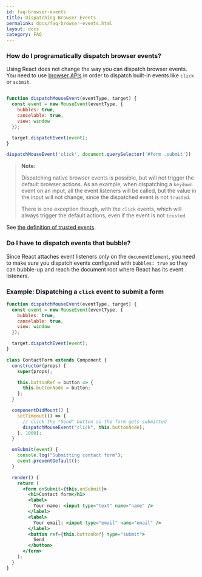 ```yaml
---
id: faq-browser-events
title: Dispatching Browser Events
permalink: docs/faq-browser-events.html
layout: docs
category: FAQ
---
```


### How do I programatically dispatch browser events?

Using React does not change the way you can dispatch browser events. You need to use [browser APIs](https://developer.mozilla.org/en-US/docs/Web/API/EventTarget/dispatchEvent) in order to dispatch built-in events like `click` or `submit`.

```js

function dispatchMouseEvent(eventType, target) {
  const event = new MouseEvent(eventType, {
    bubbles: true,
    cancelable: true,
    view: window
  });

  target.dispatchEvent(event);
}

dispatchMouseEvent('click', document.querySelector('#form .submit'))
```

>**Note:**
>
>Dispatching native browser events is possible, but will not trigger the default browser actions. As an example, when dispatching a `keydown` event on an input, all the event listeners will be called, but the value in the input will not change, since the dispatched event is not `trusted`.
>
>There is one exception though, with the `click` events, which will always trigger the default actions, even if the event is not `trusted`

See [the definition of trusted events](https://w3c.github.io/uievents/#trusted-events).

### Do I have to dispatch events that bubble?

Since React attaches event listeners only on the `documentElement`, you need to make sure you dispatch events configured with `bubbles: true` so they can bubble-up and reach the document root where React has its event listeners.

### Example: Dispatching a `click` event to submit a form

```jsx
function dispatchMouseEvent(eventType, target) {
  const event = new MouseEvent(eventType, {
    bubbles: true,
    cancelable: true,
    view: window
  });

  target.dispatchEvent(event);
}

class ContactForm extends Component {
  constructor(props) {
    super(props);

    this.buttonRef = button => {
      this.buttonNode = button;
    };
  }

  componentDidMount() {
    setTimeout(() => {
      // click the "Send" button so the form gets submitted
      dispatchMouseEvent("click", this.buttonNode);
    }, 1000);
  }

  onSubmit(event) {
    console.log("Submitting contact form");
    event.preventDefault();
  }

  render() {
    return (
      <form onSubmit={this.onSubmit}>
        <h1>Contact form</h1>
        <label>
          Your name: <input type="text" name="name" />
        </label>
        <label>
          Your email: <input type="email" name="email" />
        </label>
        <button ref={this.buttonRef} type="submit">
          Send
        </button>
      </form>
    );
  }
}
```